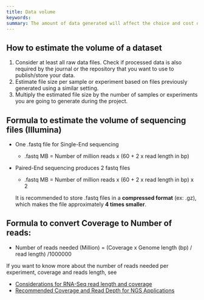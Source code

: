 ```yaml
---
title: Data volume
keywords:
summary: The amount of data generated will affect the choice and cost of storage. It is impossible to predict how much data will be produced, but an estimation can help.
---
```


## How to estimate the volume of a dataset

1. Consider at least all raw data files. Check if processed data is also required by the journal or the repository that you want to use to publish/store your data.
2. Estimate file size per sample or experiment based on files previously generated using a similar setting.
3. Multiply the estimated file size by the number of samples or experiments you are going to generate during the project.

## Formula to estimate the volume of sequencing files (Illumina)
* One .fastq file for Single-End sequencing
  * .fastq MB = Number of million reads  x (60 +  2 x read length in bp)

* Paired-End sequencing produces 2 fastq files
  * .fastq MB = Number of million reads  x (60 +  2 x read length in bp) x 2
  
  It is recommended to store .fastq files in a **compressed format** (ex: .gz), which makes the file approximately **4 times smaller**.

## Formula to convert Coverage to Number of reads:
* Number of reads needed (Million) = (Coverage x Genome length (bp) / read length) /1000000

If you want to know more about the number of reads needed per experiment, coverage and reads length, see
* [Considerations for RNA-Seq read length and coverage](https://emea.support.illumina.com/bulletins/2017/04/considerations-for-rna-seq-read-length-and-coverage-)
* [Recommended Coverage and Read Depth for NGS Applications](https://genohub.com/recommended-sequencing-coverage-by-application/)
